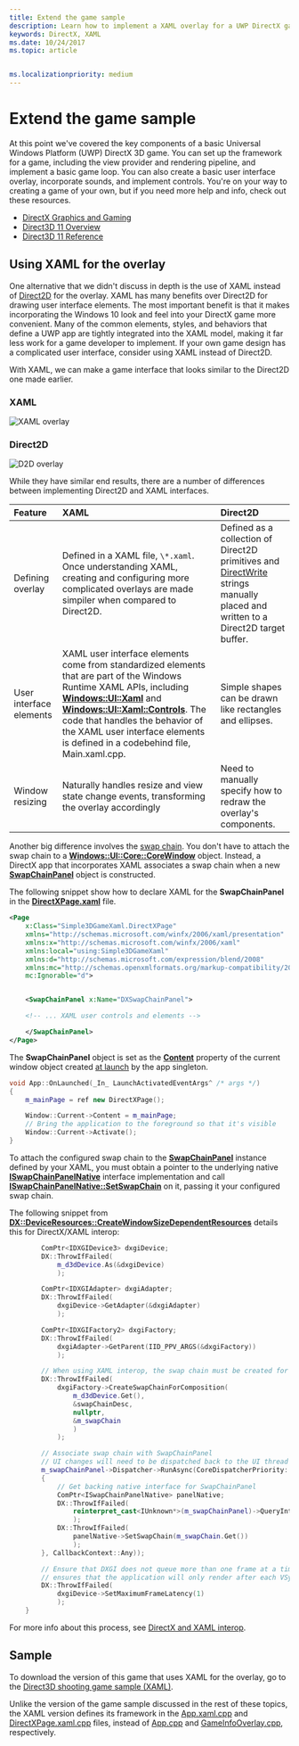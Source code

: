 ```yaml
---
title: Extend the game sample
description: Learn how to implement a XAML overlay for a UWP DirectX game.
keywords: DirectX, XAML
ms.date: 10/24/2017
ms.topic: article


ms.localizationpriority: medium
---
```

# Extend the game sample

At this point we've covered the key components of a basic Universal Windows Platform (UWP) DirectX 3D game. You can set up the framework for a game, including the view provider and rendering pipeline, and implement a basic game loop. You can also create a basic user interface overlay, incorporate sounds, and implement controls. You're on your way to creating a game of your own, but if you need more help and info, check out these resources.

-   [DirectX Graphics and Gaming](https://docs.microsoft.com/windows/desktop/directx)
-   [Direct3D 11 Overview](https://docs.microsoft.com/windows/desktop/direct3d11/dx-graphics-overviews)
-   [Direct3D 11 Reference](https://docs.microsoft.com/windows/desktop/direct3d11/d3d11-graphics-reference)

## Using XAML for the overlay


One alternative that we didn't discuss in depth is the use of XAML instead of [Direct2D](https://docs.microsoft.com/windows/desktop/Direct2D/direct2d-portal) for the overlay. XAML has many benefits over Direct2D for drawing user interface elements. The most important benefit is that it makes incorporating the Windows 10 look and feel into your DirectX game more convenient. Many of the common elements, styles, and behaviors that define a UWP app are tightly integrated into the XAML model, making it far less work for a game developer to implement. If your own game design has a complicated user interface, consider using XAML instead of Direct2D.

With XAML, we can make a game interface that looks similar to the Direct2D one made earlier.

### XAML
![XAML overlay](./images/simple-dx-game-extend-xaml.PNG)

### Direct2D
![D2D overlay](./images/simple-dx-game-extend-d2d.PNG)

While they have similar end results, there are a number of differences between implementing Direct2D and XAML interfaces.

Feature | XAML| Direct2D
:----------|:----------- | :-----------
Defining overlay | Defined in a XAML file, `\*.xaml`. Once understanding XAML, creating and configuring more complicated overlays are made simpiler when compared to Direct2D.| Defined as a collection of Direct2D primitives and [DirectWrite](https://docs.microsoft.com/windows/desktop/DirectWrite/direct-write-portal) strings manually placed and written to a Direct2D target buffer. 
User interface elements | XAML user interface elements come from standardized elements that are part of the Windows Runtime XAML APIs, including [**Windows::UI::Xaml**](https://docs.microsoft.com/uwp/api/Windows.UI.Xaml) and [**Windows::UI::Xaml::Controls**](https://docs.microsoft.com/uwp/api/Windows.UI.Xaml.Controls). The code that handles the behavior of the XAML user interface elements is defined in a codebehind file, Main.xaml.cpp. | Simple shapes can be drawn like rectangles and ellipses.
Window resizing | Naturally handles resize and view state change events, transforming the overlay accordingly | Need to manually specify how to redraw the overlay's components.


Another big difference involves the [swap chain](https://docs.microsoft.com/windows/uwp/graphics-concepts/swap-chains). You don't have to attach the swap chain to a [**Windows::UI::Core::CoreWindow**](https://docs.microsoft.com/uwp/api/windows.ui.core.corewindow) object. Instead, a DirectX app that incorporates XAML associates a swap chain when a new [**SwapChainPanel**](https://docs.microsoft.com/uwp/api/windows.ui.xaml.controls.swapchainpanel) object is constructed. 

The following snippet show how to declare XAML for the **SwapChainPanel** in the [**DirectXPage.xaml**](https://github.com/Microsoft/Windows-universal-samples/blob/6370138b150ca8a34ff86de376ab6408c5587f5d/Samples/Simple3DGameXaml/cpp/DirectXPage.xaml) file.
```xml
<Page
    x:Class="Simple3DGameXaml.DirectXPage"
    xmlns="http://schemas.microsoft.com/winfx/2006/xaml/presentation"
    xmlns:x="http://schemas.microsoft.com/winfx/2006/xaml"
    xmlns:local="using:Simple3DGameXaml"
    xmlns:d="http://schemas.microsoft.com/expression/blend/2008"
    xmlns:mc="http://schemas.openxmlformats.org/markup-compatibility/2006"
    mc:Ignorable="d">


    <SwapChainPanel x:Name="DXSwapChainPanel">

    <!-- ... XAML user controls and elements -->

    </SwapChainPanel>
</Page>
```

The **SwapChainPanel** object is set as the [**Content**](https://docs.microsoft.com/uwp/api/Windows.UI.Xaml.Window.Content) property of the current window object created [at launch](https://github.com/Microsoft/Windows-universal-samples/blob/6370138b150ca8a34ff86de376ab6408c5587f5d/Samples/Simple3DGameXaml/cpp/App.xaml.cpp#L45-L51) by the app singleton.

```cpp
void App::OnLaunched(_In_ LaunchActivatedEventArgs^ /* args */)
{
    m_mainPage = ref new DirectXPage();

    Window::Current->Content = m_mainPage;
    // Bring the application to the foreground so that it's visible
    Window::Current->Activate();
}
```


To attach the configured swap chain to the [**SwapChainPanel**](https://docs.microsoft.com/uwp/api/Windows.UI.Xaml.Controls.SwapChainPanel) instance defined by your XAML, you must obtain a pointer to the underlying native [**ISwapChainPanelNative**](https://docs.microsoft.com/windows/desktop/api/windows.ui.xaml.media.dxinterop/nn-windows-ui-xaml-media-dxinterop-iswapchainpanelnative) interface implementation and call [**ISwapChainPanelNative::SetSwapChain**](https://docs.microsoft.com/windows/desktop/api/windows.ui.xaml.media.dxinterop/nf-windows-ui-xaml-media-dxinterop-iswapchainpanelnative-setswapchain) on it, passing it your configured swap chain. 

The following snippet from  [**DX::DeviceResources::CreateWindowSizeDependentResources**](https://github.com/Microsoft/Windows-universal-samples/blob/6370138b150ca8a34ff86de376ab6408c5587f5d/Samples/Simple3DGameXaml/cpp/Common/DeviceResources.cpp#L218-L521) details this for DirectX/XAML interop:

```cpp
        ComPtr<IDXGIDevice3> dxgiDevice;
        DX::ThrowIfFailed(
            m_d3dDevice.As(&dxgiDevice)
            );

        ComPtr<IDXGIAdapter> dxgiAdapter;
        DX::ThrowIfFailed(
            dxgiDevice->GetAdapter(&dxgiAdapter)
            );

        ComPtr<IDXGIFactory2> dxgiFactory;
        DX::ThrowIfFailed(
            dxgiAdapter->GetParent(IID_PPV_ARGS(&dxgiFactory))
            );

        // When using XAML interop, the swap chain must be created for composition.
        DX::ThrowIfFailed(
            dxgiFactory->CreateSwapChainForComposition(
                m_d3dDevice.Get(),
                &swapChainDesc,
                nullptr,
                &m_swapChain
                )
            );

        // Associate swap chain with SwapChainPanel
        // UI changes will need to be dispatched back to the UI thread
        m_swapChainPanel->Dispatcher->RunAsync(CoreDispatcherPriority::High, ref new DispatchedHandler([=]()
        {
            // Get backing native interface for SwapChainPanel
            ComPtr<ISwapChainPanelNative> panelNative;
            DX::ThrowIfFailed(
                reinterpret_cast<IUnknown*>(m_swapChainPanel)->QueryInterface(IID_PPV_ARGS(&panelNative))
                );
            DX::ThrowIfFailed(
                panelNative->SetSwapChain(m_swapChain.Get())
                );
        }, CallbackContext::Any));

        // Ensure that DXGI does not queue more than one frame at a time. This both reduces latency and
        // ensures that the application will only render after each VSync, minimizing power consumption.
        DX::ThrowIfFailed(
            dxgiDevice->SetMaximumFrameLatency(1)
            );
    }
```

For more info about this process, see [DirectX and XAML interop](directx-and-xaml-interop.md).

## Sample

To download the version of this game that uses XAML for the overlay, go to the [Direct3D shooting game sample (XAML)](https://github.com/Microsoft/Windows-universal-samples/tree/master/Samples/Simple3DGameXaml).


Unlike the version of the game sample discussed in the rest of these topics, the XAML version defines its framework in the [App.xaml.cpp](https://github.com/Microsoft/Windows-universal-samples/blob/6370138b150ca8a34ff86de376ab6408c5587f5d/Samples/Simple3DGameXaml/cpp/App.xaml.cpp) and [DirectXPage.xaml.cpp](https://github.com/Microsoft/Windows-universal-samples/blob/6370138b150ca8a34ff86de376ab6408c5587f5d/Samples/Simple3DGameXaml/cpp/DirectXPage.xaml.cpp) files, instead of [App.cpp](https://github.com/Microsoft/Windows-universal-samples/blob/6370138b150ca8a34ff86de376ab6408c5587f5d/Samples/Simple3DGameDX/cpp/App.cpp) and [GameInfoOverlay.cpp](https://github.com/Microsoft/Windows-universal-samples/blob/6370138b150ca8a34ff86de376ab6408c5587f5d/Samples/Simple3DGameDX/cpp/GameInfoOverlay.cpp), respectively.